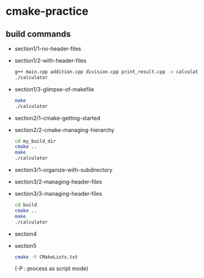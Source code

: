 # cmake-practice

## build commands

- section1/1-no-header-files
- section1/2-with-header-files

  ```bash
  g++ main.cpp addition.cpp division.cpp print_result.cpp -o calculator
  ./calculator
  ```

- section1/3-glimpse-of-makefile

  ```bash
  make
  ./calculator
  ```

- section2/1-cmake-getting-started
- section2/2-cmake-managing-hierarchy

  ```bash
  cd my_build_dir
  cmake ..
  make
  ./calculator
  ```

- section3/1-organize-with-subdirectory
- section3/2-managing-header-files
- section3/3-managing-header-files

  ```bash
  cd build
  cmake ..
  make
  ./calculator
  ```

- section4
- section5
  ```bash
  cmake -P CMakeLists.txt
  ```
  (-P : process as script mode)
